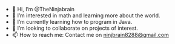 - 👋 Hi, I’m @TheNinjabrain
- 👀 I’m interested in math and learning more about the world.
- 🌱 I’m currently learning how to program in Java.
- 💞️ I’m looking to collaborate on projects of interest.
- 📫 How to reach me: Contact me on ninjbrain8288@gmail.com

<!---
TheNinjabrain/TheNinjabrain is a ✨ special ✨ repository because its `README.md` (this file) appears on your GitHub profile.
You can click the Preview link to take a look at your changes.
--->
